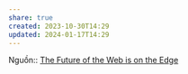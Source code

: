 ```yaml
---
share: true
created: 2023-10-30T14:29
updated: 2024-01-17T14:29
---
```


Nguồn:: [The Future of the Web is on the Edge](https://deno.com/blog/the-future-of-web-is-on-the-edge "The Future of the Web is on the Edge")